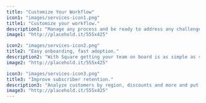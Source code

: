 ```yaml
---
title: "Customize Your Workflow"
icon1: "images/services-icon1.png"
title1: "Customize your workflow."
description1: "Manage any process and be ready to address any challenge with total ease."
image1: "http://placehold.it/555x425"

icon2: "images/services-icon2.png"
title2: "Easy onboarding, fast adoption."
description2: "With Square getting your team on board is as simple as sending an email."
image2: "http://placehold.it/555x425"

icon3: "images/services-icon3.png"
title3: "Improve subscriber retention."
description3: "Analyze customers by region, discounts and more and put a plan in place."
image3: "http://placehold.it/555x425"
---
```


